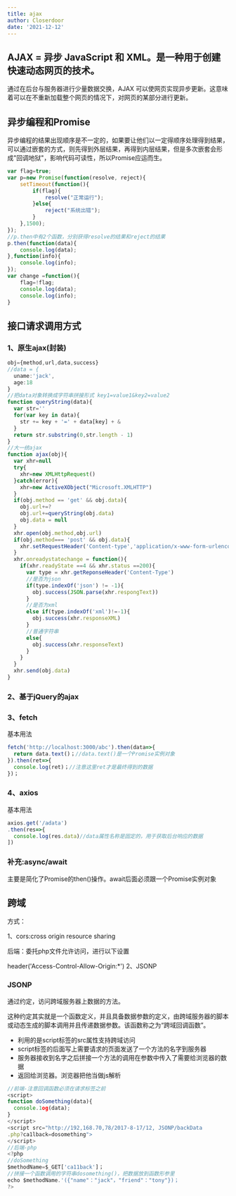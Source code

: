 ```yaml
---
title: ajax
author: Closerdoor
date: '2021-12-12'
---
```


## AJAX = 异步 JavaScript 和 XML。是一种用于创建快速动态网页的技术。

通过在后台与服务器进行少量数据交换，AJAX 可以使网页实现异步更新。这意味着可以在不重新加载整个网页的情况下，对网页的某部分进行更新。

## 异步编程和Promise

异步编程的结果出现顺序是不一定的，如果要让他们以一定得顺序处理得到结果，可以通过嵌套的方式，则先得到外层结果，再得到内层结果，但是多次嵌套会形成"回调地狱"，影响代码可读性，所以Promise应运而生。

```js
var flag=true;
var p=new Promise(function(resolve, reject){
    setTimeout(function(){
        if(flag){
            resolve("正常运行");
        }else{
            reject("系统出错");
        }
    },1500);
});
//p.then中有2个函数，分别获得resolve的结果和reject的结果
p.then(function(data){
    console.log(data);
},function(info){
    console.log(info);
});
var change =function(){
    flag=!flag;
    console.log(data);
    console.log(info);
}
```

## 接口请求调用方式

### 1、原生ajax(封装)
```js
obj={method,url,data,success}
//data = {
  uname:'jack',
  age:18
}
//把data对象转换成字符串拼接形式 key1=value1&key2=value2
function queryString(data){
  var str=''
  for(var key in data){
    str += key + '=' + data[key] + &
  }
  return str.substring(0,str.length - 1)
}
//大一统ajax
function ajax(obj){
  var xhr=null
  try{
    xhr=new XMLHttpRequest()
  }catch(error){
    xhr=new ActiveXObject("Microsoft.XMLHTTP")
  }
  if(obj.method == 'get' && obj.data){
    obj.url+=?
    obj.url+=queryString(obj.data)
    obj.data = null
  }
  xhr.open(obj.method,obj.url)
  if(obj.method=== 'post' && obj.data){
    xhr.setRequestHeader('Content-type','application/x-www-form-urlencoded')
  }
  xhr.onreadystatechange = function(){
    if(xhr.readyState ==4 && xhr.status ==200){
      var type = xhr.getReponseHeader('Content-Type')
      //是否为json
      if(type.indexOf('json') != -1){
        obj.success(JSON.parse(xhr.respongText))
      }
      //是否为xml
      else if(type.indexOf('xml')!=-1){
        obj.success(xhr.responseXML)
      }
      //普通字符串
      else{
        obj.success(xhr.responseText)
      }
    }
  }
  xhr.send(obj.data)
}
```
### 2、基于jQuery的ajax

### 3、fetch
基本用法
```js
fetch('http://localhost:3000/abc').then(data=>{
  return data.text()；//data.text()是一个Promise实例对象
}).then(ret=>{
  console.log(ret)；//注意这里ret才是最终得到的数据
})；
```

### 4、axios

基本用法
```js
axios.get('/adata')
.then(res=>{
  console.log(res.data)//data属性名称是固定的，用于获取后台响应的数据
])
```
### 补充:async/await

主要是简化了Promise的then()操作。await后面必须跟一个Promise实例对象

## 跨域

方式：

1、cors:cross origin resource sharing

后端：委托php文件允许访问，进行以下设置

header('Access-Control-Allow-Origin:*')
2、JSONP

### JSONP

通过约定，访问跨域服务器上数据的方法。

这种约定其实就是一个函数定义，并且具备数据参数的定义，由跨域服务器的脚本或动态生成的脚本调用并且传递数据参数。该函数称之为“跨域回调函数”。

* 利用的是script标签的src属性支持跨域访问
* script标签的后面写上需要请求的页面发送了一个方法的名字到服务器
* 服务器接收到名字之后拼接一个方法的调用在参数中传入了需要给浏览器的数据
* 返回给浏览器。浏览器把他当做js解析

```js
//前端-注意回调函数必须在请求标签之前
<script>
function doSomething(data){
  console.1og(data);
}
</script>
<script src="http://192,168.70,78/2017-8-17/12, JSONP/backData
.php?ca1lback=dosomething">
</script>
//后端-php
<?php
//doSomething
$methodName=$_GET['ca11back']；
//拼接一个函数调用的字符串dosomething()，把数据放到函数形参里
echo $methodName.'({"name"："jack"，"friend"："tony"})；
?>
```